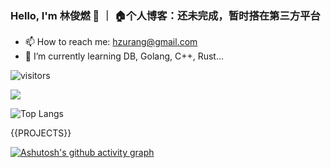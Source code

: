 ### Hello, I'm 林俊燃 👋 ｜ 🏠个人博客：还未完成，暂时搭在第三方平台
- 📫 How to reach me: hzurang@gmail.com
- 🌱 I’m currently learning DB, Golang, C++, Rust...

![visitors](https://visitor-badge.laobi.icu/badge?page_id=hzurang)

<img src="https://github-readme-stats.vercel.app/api?username=hzurang&show_icons=true&theme=cobalt&include_all_commits=true" />

![Top Langs](https://github-readme-stats.vercel.app/api/top-langs/?username=hzurang&layout=compact)


{{PROJECTS}}


[![Ashutosh's github activity graph](https://github-readme-activity-graph.vercel.app/graph?username=hzurang&theme=dracula)](https://github.com/hzurang/github-readme-activity-graph)